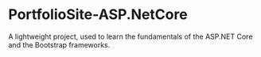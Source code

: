 # PortfolioSite-ASP.NetCore
A lightweight project, used to learn the fundamentals of the ASP.NET Core and the Bootstrap frameworks.  
